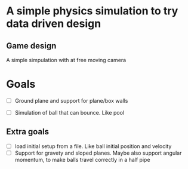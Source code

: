 # A simple physics simulation to try data driven design

## Game design

A simple simpulation with at free moving camera




# Goals
* [ ] Ground plane and support for plane/box walls
* [ ] Simulation of ball that can bounce. Like pool


## Extra goals
* [ ] load initial setup from a file. Like ball initial position and velocity
* [ ] Support for gravety and sloped planes. Maybe also support angular momentum, to make balls travel correctly in a half pipe

